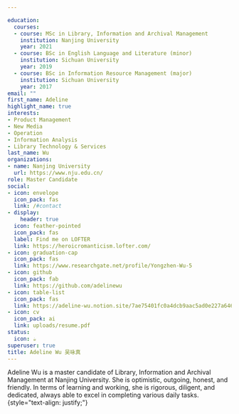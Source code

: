 ```yaml
---

education:
  courses:
  - course: MSc in Library, Information and Archival Management
    institution: Nanjing University
    year: 2021
  - course: BSc in English Language and Literature (minor)
    institution: Sichuan University
    year: 2019
  - course: BSc in Information Resource Management (major)
    institution: Sichuan University
    year: 2017
email: ""
first_name: Adeline
highlight_name: true
interests:
- Product Management
- New Media
- Operation
- Information Analysis
- Library Technology & Services
last_name: Wu
organizations:
- name: Nanjing University
  url: https://www.nju.edu.cn/
role: Master Candidate
social:
- icon: envelope
  icon_pack: fas
  link: /#contact
- display:
    header: true
  icon: feather-pointed
  icon_pack: fas
  label: Find me on LOFTER
  link: https://heroicromanticism.lofter.com/
- icon: graduation-cap
  icon_pack: fas
  link: https://www.researchgate.net/profile/Yongzhen-Wu-5
- icon: github
  icon_pack: fab
  link: https://github.com/adelinewu
- icon: table-list
  icon_pack: fas
  link: https://adeline-wu.notion.site/7ae75401fc0a4dcb9aac5ad0e227a646
- icon: cv
  icon_pack: ai
  link: uploads/resume.pdf
status:
  icon: ☕️
superuser: true
title: Adeline Wu 吴咏真
---
```


Adeline Wu is a master candidate of Library, Information and Archival Management at Nanjing University. She is optimistic, outgoing, honest, and friendly. In terms of learning and working, she is rigorous, diligent, and dedicated, always able to excel in completing various daily tasks.
{style="text-align: justify;"}
